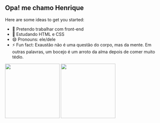 ## Opa! me chamo Henrique

Here are some ideas to get you started:

- 🔭 Pretendo trabalhar com front-end
- 🌱 Estudando HTML e CSS
- 😄 Pronouns: ele/dele
- ⚡ Fun fact: Exaustão não é uma questão do corpo, mas da mente. Em outras palavras, um bocejo é um arroto da alma depois de comer muito tédio.

<div>
  <a href="https://github.com/henriquexcj"></a>
  <img height="180em" src="https://github-readme-stats.vercel.app/api?username=henriquexcj&show_icons=true&theme=nightowl&include_all_commits=true&count_private=true"/>
  <img height="180em" src="https://github-readme-stats.vercel.app/api/top-langs/?username=henriquexcj&layout=compact&langs_count=16&theme=nightowl"/>

</div>
